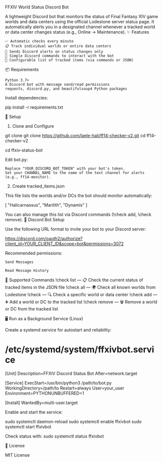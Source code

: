 FFXIV World Status Discord Bot

A lightweight Discord bot that monitors the status of Final Fantasy XIV game worlds and data centers using the official Lodestone server status page. It automatically alerts you in a designated channel whenever a tracked world or data center changes status (e.g., Online → Maintenance).
✨ Features

    ✅ Automatic checks every minute
    📋 Track individual worlds or entire data centers
    🔔 Sends Discord alerts on status changes only
    💬 Simple Discord commands to interact with the bot
    🔧 Configurable list of tracked items (via commands or JSON)

📦 Requirements

    Python 3.7+
    A Discord bot with message send/read permissions
    requests, discord.py, and beautifulsoup4 Python packages

Install dependencies:

pip install -r requirements.txt

🚀 Setup
1. Clone and Configure

git clone git clone https://github.com/laele-hali/ff14-checker-v2.git
cd ff14-checker-v2

cd ffxiv-status-bot

Edit bot.py:

    Replace "YOUR_DISCORD_BOT_TOKEN" with your bot's token.
    Set your CHANNEL_NAME to the name of the text channel for alerts (e.g., ff14-monitor).

2. Create tracked_items.json

This file lists the worlds and/or DCs the bot should monitor automatically:

[
  "Halicarnassus",
  "Marilith",
  "Dynamis"
]

You can also manage this list via Discord commands (!check add, !check remove).
🔧 Discord Bot Setup

Use the following URL format to invite your bot to your Discord server:

https://discord.com/oauth2/authorize?client_id=YOUR_CLIENT_ID&scope=bot&permissions=3072

Recommended permissions:

    Send Messages

    Read Message History

💬 Supported Commands
    !check list — 📋 Check the current status of tracked items in the JSON file
    !check all — 🌍 Check all known worlds from Lodestone
    !check <name> — 🔍 Check a specific world or data center
    !check add <name> — ➕ Add a world or DC to the tracked list
    !check remove <name> — 🗑️ Remove a world or DC from the tracked list

🖥️ Run as a Background Service (Linux)

Create a systemd service for autostart and reliability:

# /etc/systemd/system/ffxivbot.service
[Unit]
Description=FFXIV Discord Status Bot
After=network.target

[Service]
ExecStart=/usr/bin/python3 /path/to/bot.py
WorkingDirectory=/path/to
Restart=always
User=your_user
Environment=PYTHONUNBUFFERED=1

[Install]
WantedBy=multi-user.target

Enable and start the service:

sudo systemctl daemon-reload
sudo systemctl enable ffxivbot
sudo systemctl start ffxivbot

Check status with:
sudo systemctl status ffxivbot


📄 License

MIT License
